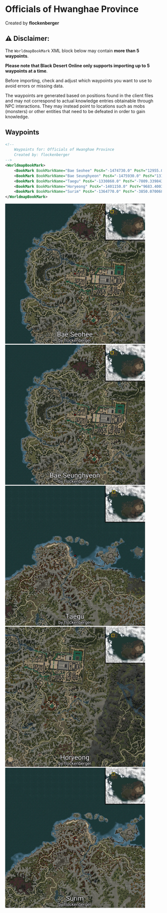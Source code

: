# Officials of Hwanghae Province
Created by **flockenberger**

## ⚠️ Disclaimer:
The `WorldmapBookMark` XML block below may contain **more than 5 waypoints**.

**Please note that Black Desert Online only supports importing up to 5 waypoints at a time**.

Before importing, check and adjust which waypoints you want to use to avoid errors or missing data.

The waypoints are generated based on positions found in the client files and may not correspond to actual knowledge entries obtainable through NPC interactions.
They may instead point to locations such as mobs (monsters) or other entities that need to be defeated in order to gain knowledge.

## Waypoints
```xml
<!--
    Waypoints for: Officials of Hwanghae Province
    Created by: flockenberger
-->
<WorldmapBookMark>
    <BookMark BookMarkName="Bae Seohee" PosX="-1474730.0" PosY="12955.0" PosZ="1344500.0" />
    <BookMark BookMarkName="Bae Seunghyeon" PosX="-1475930.0" PosY="13102.0" PosZ="1340770.0" />
    <BookMark BookMarkName="Taegu" PosX="-1330860.0" PosY="-7809.33984375" PosZ="1512990.0" />
    <BookMark BookMarkName="Horyeong" PosX="-1401150.0" PosY="9683.400390625" PosZ="1278670.0" />
    <BookMark BookMarkName="Surim" PosX="-1364770.0" PosY="-3850.070068359375" PosZ="1503700.0" />
</WorldmapBookMark>
```

<img src="./Officials of Hwanghae Province_Bae Seohee_Preview.webp" width="450"/> <img src="./Officials of Hwanghae Province_Bae Seunghyeon_Preview.webp" width="450"/> <img src="./Officials of Hwanghae Province_Taegu_Preview.webp" width="450"/> <img src="./Officials of Hwanghae Province_Horyeong_Preview.webp" width="450"/> <img src="./Officials of Hwanghae Province_Surim_Preview.webp" width="450"/> 